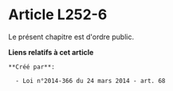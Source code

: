 # Article L252-6

Le présent chapitre est d'ordre public.

**Liens relatifs à cet article**

	**Créé par**:

	  - Loi n°2014-366 du 24 mars 2014 - art. 68
